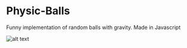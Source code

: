# Physic-Balls
Funny implementation of random balls with gravity. Made in Javascript



![alt text](https://media.giphy.com/media/3oKIPsm14AEDJA9IGc/giphy.gif)

